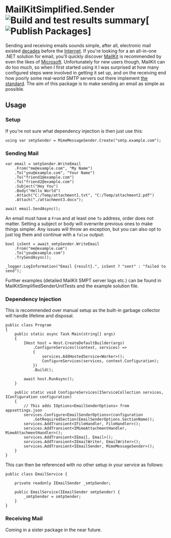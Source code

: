 # MailKitSimplified.Sender ![Build and test results summary](https://github.com/danzuep/MailKitSimplified.Sender/workflows/Build%20and%20Test/badge.svg)[![Publish Packages](https://github.com/danzuep/MailKitSimplified.Sender/actions/workflows/deploy.yml/badge.svg)]

Sending and receiving emails sounds simple, after all, electronic mail existed [decades](https://en.wikipedia.org/wiki/History_of_email) before the [Internet](https://en.wikipedia.org/wiki/History_of_the_Internet). If you're looking for a an all-in-one .NET solution for email, you'll quickly discover [MailKit](https://github.com/jstedfast/MailKit) is recommended by even the likes of [Microsoft](https://learn.microsoft.com/en-us/dotnet/api/system.net.mail.smtpclient?view=net-6.0#remarks). Unfortunately for new users though, MailKit can do too much, so when I first started using it I was surprised at how many configured steps were involved in getting it set up, and on the receiving end how poorly some real-world SMTP servers out there implement [the standard](https://www.rfc-editor.org/rfc/rfc2822). The aim of this package is to make sending an email as simple as possible.

## Usage

### Setup

If you're not sure what dependency injection is then just use this:
```
using var smtpSender = MimeMessageSender.Create("smtp.example.com");
```

### Sending Mail

```
var email = smtpSender.WriteEmail
    .From("me@example.com", "My Name")
    .To("you@example.com", "Your Name")
    .To("friend1@example.com")
    .To("friend2@example.com")
    .Subject("Hey You")
    .Body("Hello World")
    .Attach("C:/Temp/attachment1.txt", "C:/Temp/attachment2.pdf")
    .Attach("./attachment3.docx");

await email.SendAsync();
```

An email must have a `From` and at least one `To` address, order does not matter.
Setting a subject or body will overwrite previous ones to make things simpler.
Any issues will throw an exception, but you can also opt to just log them and continue with a `false` output:

```
bool isSent = await smtpSender.WriteEmail
    .From("me@example.com")
    .To("you@example.com")
    .TrySendAsync();

_logger.LogInformation("Email {result}.", isSent ? "sent" : "failed to send");
```

Further examples (detailed MailKit SMPT server logs etc.) can be found in MailKitSimplifiedSenderUnitTests and the example solution file.

### Dependency Injection

This is recommended over manual setup as the built-in garbage collector will handle lifetime and disposal.
```
public class Program
{
    public static async Task Main(string[] args)
    {
        IHost host = Host.CreateDefaultBuilder(args)
            .ConfigureServices((context, services) =>
            {
                services.AddHostedService<Worker>();
                ConfigureServices(services, context.Configuration);
            })
            .Build();

        await host.RunAsync();
    }

    public static void ConfigureServices(IServiceCollection services, IConfiguration configuration)
    {
        // This adds IOptions<EmailSenderOptions> from appsettings.json
        services.Configure<EmailSenderOptions>(configuration
            .GetRequiredSection(EmailSenderOptions.SectionName));
        services.AddTransient<IFileHandler, FileHandler>();
        services.AddTransient<IMimeAttachmentHandler, MimeAttachmentHandler>();
        services.AddTransient<IEmail, Email>();
        services.AddTransient<IEmailWriter, EmailWriter>();
        services.AddTransient<IEmailSender, MimeMessageSender>();
    }
}
```
This can then be referenced with no other setup in your service as follows:
```
public class EmailService {

    private readonly IEmailSender _smtpSender;

    public EmailService(IEmailSender smtpSender) {
        _smtpSender = smtpSender;
    }
}
```

### Receiving Mail

Coming in a sister package in the near future.
